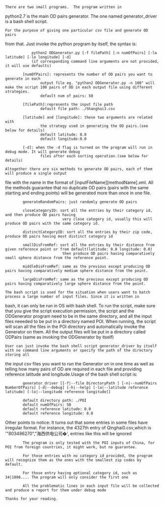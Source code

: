 	There are two small programs.  The program written in 
 python2.7 is the main OD pairs generator. The one named generator_driver is a 
 bash shell script.
 
    For the purpose of giving one particular csv file and generate OD pairs 
from that. Just invoke the python program by itself, the syntax is:
 				
				python2 ODGenerator.py [-f filePath] [-n numOfPairs] [-la latitude] [-lo longitude] [-d]
				(if corresponding command line arguments are not provided, it will use defaults)

 			[numOfPairs]: represents the number of OD pairs you want to generate in each 
					output file eg. "python2 ODGenerator.py -n 100" will make the script 100 pairs of OD in each output file using different strategies.
					default num of pairs: 50

			[filePath]:represents the input file path
					default file path: ./Shanghai3.csv

 			[latitude] and [longitude]: these two arguments are related with 
 					the strategy used in generating the OD pairs.(see below for details)
					default latitude: 0.0
					default longitude:0.0

 			[-d]: when the -d flag is turned on the program will run in debug mode. It will generate debug 
					files after each sorting operation.(see below for details)

 	Altogether there are six methods to generate OD pairs, each of them will produce a single output 
file with the name in the format of [inputFileName][methodName].xml. All the methods guarantee that
no duplicate OD pairs (pairs with the same starting and ending points) will be generated more than 
once in one file.

			generateRandomPairs: just randomly generate OD pairs

			closeCategoryID: sort all the entries by their category id, and then produce OD pairs having 
                              very close category id, usually this will produce OD pairs with the same category id.

			distinctCategoryID: sort all the entries by their zip code, produce OD pairs having most distinct category id

			smallDisFromRef: sort all the entries by their distance from given reference point or from default(latitude: 0.0 longitude: 0.0)
                              then produce OD pairs having comparatively small sphere distance from the reference point.

			middleDisFromRef: same as the previous except producing OD pairs having comparatively medium sphere distance from the point.

			largeDisFromRef: same as the previous except producing OD pairs having comparatively large sphere distance from the point.

	The bash script is used for the situation when users want to batch process a large number of input files. Since it is written in 
bash, it can only be run in OS with bash shell. To run the script, make sure that you give the script execution permission,
the script and the ODGenerator program need to be in the same directory, and all the input files neeeded to be put in a directory named POI. When running, 
the script will scan all the files in the POI directory and automatically invoke the Generator on them. All the output files will be put in 
a directory called ODPairs (same as invoking the ODGenerator by itself)

	User can just invoke the bash shell script generator_driver by itself with no command line arguments or specify the path of the directory storing all 
the input csv files you want to run the Generator on in one time as well as telling how many pairs of OD are required in each file and providing reference 
latitude and longitude.Usage of the bash shell script is:

			generator_driver [[-f|--file DirectoryPath ] [-n|--numOfPairs NumberOfPairs] [-d|--debug] [-h|--help] [-la|--latitude reference latitude] [-lo|--longitude reference longitude]]

			default directory path: ./POI
			default numOfPairs: 50
			default reference latitude: 0.0
			default reference longitude: 0.0

Other points to notice:
			It turns out that some entries in some files have irregular format. For instance, the 4327th entry of Qinghai0.csv,which is 
 			'"803486270","海西供电公司�', entries like this will be ignored

 			The program is only tested with the POI inputs of China, for POI from foreign countries, it might work, but no guarantee.

			For those entries with no category id provided, the program will recognize them as the ones with the smallest zip codes by default.

			For those entry having optional category id, such as 34|1098.... The program will only consider the first one

			All the problematic lines in each input file will be collected and produce a report for them under debug mode

	Thanks for your reading.
 